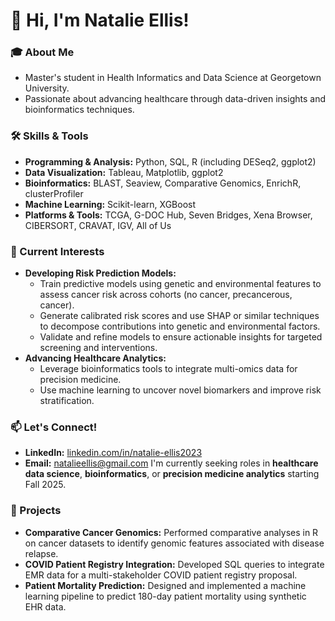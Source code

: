 # 👋 Hi, I'm Natalie Ellis!  

### 🎓 About Me  
- Master's student in Health Informatics and Data Science at Georgetown University.  
- Passionate about advancing healthcare through data-driven insights and bioinformatics techniques.  

### 🛠️ Skills & Tools  
- **Programming & Analysis:** Python, SQL, R (including DESeq2, ggplot2)  
- **Data Visualization:** Tableau, Matplotlib, ggplot2  
- **Bioinformatics:** BLAST, Seaview, Comparative Genomics, EnrichR, clusterProfiler  
- **Machine Learning:** Scikit-learn, XGBoost  
- **Platforms & Tools:** TCGA, G-DOC Hub, Seven Bridges, Xena Browser, CIBERSORT, CRAVAT, IGV, All of Us  

### 🌟 Current Interests  
- **Developing Risk Prediction Models:**  
  - Train predictive models using genetic and environmental features to assess cancer risk across cohorts (no cancer, precancerous, cancer).  
  - Generate calibrated risk scores and use SHAP or similar techniques to decompose contributions into genetic and environmental factors.  
  - Validate and refine models to ensure actionable insights for targeted screening and interventions.  
- **Advancing Healthcare Analytics:**  
  - Leverage bioinformatics tools to integrate multi-omics data for precision medicine.  
  - Use machine learning to uncover novel biomarkers and improve risk stratification.  

### 📫 Let's Connect!  
- **LinkedIn:** [linkedin.com/in/natalie-ellis2023](https://linkedin.com/in/natalie-ellis2023)  
- **Email:** natalieellis@gmail.com
I'm currently seeking roles in **healthcare data science**, **bioinformatics**, or **precision medicine analytics** starting Fall 2025. 

### 🌱 Projects  
- **Comparative Cancer Genomics:** Performed comparative analyses in R on cancer datasets to identify genomic features associated with disease relapse.  
- **COVID Patient Registry Integration:** Developed SQL queries to integrate EMR data for a multi-stakeholder COVID patient registry proposal.  
- **Patient Mortality Prediction:** Designed and implemented a machine learning pipeline to predict 180-day patient mortality using synthetic EHR data.  


